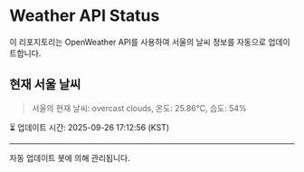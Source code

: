 
# Weather API Status

이 리포지토리는 OpenWeather API를 사용하여 서울의 날씨 정보를 자동으로 업데이트합니다.

## 현재 서울 날씨
> 서울의 현재 날씨: overcast clouds, 온도: 25.86°C, 습도: 54%

⏳ 업데이트 시간: 2025-09-26 17:12:56 (KST)

---
자동 업데이트 봇에 의해 관리됩니다.

